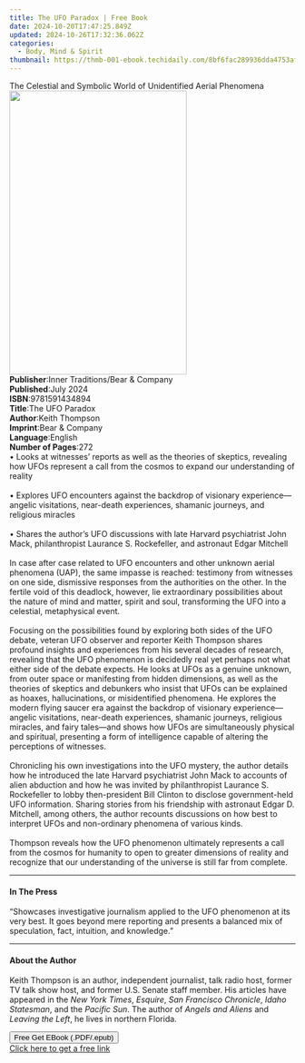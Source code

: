 ```yaml
---
title: The UFO Paradox | Free Book
date: 2024-10-20T17:47:25.849Z
updated: 2024-10-26T17:32:36.062Z
categories:
  - Body, Mind & Spirit
thumbnail: https://thmb-001-ebook.techidaily.com/8bf6fac289936dda4753af2cd161649343264a6e21aa0f6a375571e9e260f522.jpg
---
```

<main id="book-container">
  <div class="flex flex-col">
    <div class="book-brief flex-1 py-6 px-4 sm:p-6 md:py-10 md:px-8">
      <!-- brief-->
      <div class="book-brief-main">
        The Celestial and Symbolic World of Unidentified Aerial Phenomena
      </div>
    </div>
    <div
      class="book-meta-info flex-1 grid gap-4 col-start-1 col-end-3 row-start-1 sm:mb-6 sm:grid-cols-4 lg:gap-6 lg:col-start-2 lg:row-end-6 lg:row-span-6 lg:mb-0"
    >
      <div
        class="book-meta-info-left place-content-center mt-4 p-4 text-sm leading-6 col-start-2 col-span-2 dark:text-slate-400"
      >
        <img
          class="w-full h-500 object-cover rounded-lg sm:h-255 sm:col-span-2 lg:col-span-full"
          src="https://img-001-ebook.techidaily.com/932bcaf8e97ebeb81ed4229205ab33e449b5311f18ed78df1048e8326d48aa76.jpg"
          alt=""
          width="312"
          height="500"
        />
      </div>
      <div
        class="book-meta-info-right mt-2 col-start-1 row-start-2 col-span-3 self-center"
      >
        <!-- meta data  -->
        <div class="flex flex-col px-4 md:px-8">
          <div class="flex-1">
            <strong>Publisher</strong>:<span class="px-2"
              >Inner Traditions/Bear &amp; Company</span
            >
          </div>
          <div class="flex-1">
            <strong>Published</strong>:<span class="px-2">July 2024</span>
          </div>
          <div class="flex-1">
            <strong>ISBN</strong>:<span class="px-2">9781591434894</span>
          </div>
          <div class="flex-1">
            <strong>Title</strong>:<span class="px-2">The UFO Paradox</span>
          </div>
          <div class="flex-1">
            <strong>Author</strong>:<span class="px-2">Keith Thompson</span>
          </div>
          <div class="flex-1">
            <strong>Imprint</strong>:<span class="px-2"
              >Bear &amp; Company</span
            >
          </div>
          <div class="flex-1">
            <strong>Language</strong>:<span class="px-2">English</span>
          </div>
          <div class="flex-1">
            <strong>Number of Pages</strong>:<span class="px-2">272</span>
          </div>
        </div>
      </div>
    </div>
    <div class="book-description flex-1 py-6 px-4 sm:p-6 md:py-10 md:px-8">
      <div class="book-description-main">
        <div accordion-content="" id="description">
          • Looks at witnesses’ reports as well as the theories of skeptics,
          revealing how UFOs represent a call from the cosmos to expand our
          understanding of reality<br /><br />• Explores UFO encounters against
          the backdrop of visionary experience—angelic visitations, near-death
          experiences, shamanic journeys, and religious miracles<br /><br />•
          Shares the author’s UFO discussions with late Harvard psychiatrist
          John Mack, philanthropist Laurance S. Rockefeller, and astronaut Edgar
          Mitchell<br /><br />In case after case related to UFO encounters and
          other unknown aerial phenomena (UAP), the same impasse is reached:
          testimony from witnesses on one side, dismissive responses from the
          authorities on the other. In the fertile void of this deadlock,
          however, lie extraordinary possibilities about the nature of mind and
          matter, spirit and soul, transforming the UFO into a celestial,
          metaphysical event.<br /><br />Focusing on the possibilities found by
          exploring both sides of the UFO debate, veteran UFO observer and
          reporter Keith Thompson shares profound insights and experiences from
          his several decades of research, revealing that the UFO phenomenon is
          decidedly real yet perhaps not what either side of the debate expects.
          He looks at UFOs as a genuine unknown, from outer space or manifesting
          from hidden dimensions, as well as the theories of skeptics and
          debunkers who insist that UFOs can be explained as hoaxes,
          hallucinations, or misidentified phenomena. He explores the modern
          flying saucer era against the backdrop of visionary experience—angelic
          visitations, near-death experiences, shamanic journeys, religious
          miracles, and fairy tales—and shows how UFOs are simultaneously
          physical and spiritual, presenting a form of intelligence capable of
          altering the perceptions of witnesses.<br /><br />Chronicling his own
          investigations into the UFO mystery, the author details how he
          introduced the late Harvard psychiatrist John Mack to accounts of
          alien abduction and how he was invited by philanthropist Laurance S.
          Rockefeller to lobby then-president Bill Clinton to disclose
          government-held UFO information. Sharing stories from his friendship
          with astronaut Edgar D. Mitchell, among others, the author recounts
          discussions on how best to interpret UFOs and non-ordinary phenomena
          of various kinds.<br /><br />Thompson reveals how the UFO phenomenon
          ultimately represents a call from the cosmos for humanity to open to
          greater dimensions of reality and recognize that our understanding of
          the universe is still far from complete.
        </div>
        <div class="accordion-fader"></div>
      </div>
    </div>
    <div class="book-excerpts flex-1 py-6 px-4 sm:p-6 md:py-10 md:px-8">
      <!-- excerpts-->
      <div class="book-excerpts-main">
        <hr />
        <h4 class="placeholder placeholder-heading">
          <span>In The Press</span>
        </h4>
        <p>
          “Showcases investigative journalism applied to the UFO phenomenon at
          its very best. It goes beyond mere reporting and presents a balanced
          mix of speculation, fact, intuition, and knowledge.”
        </p>
      </div>
    </div>
    <div class="book-about-author flex-1 py-6 px-4 sm:p-6 md:py-10 md:px-8">
      <!-- about author-->
      <div class="book-main-author-main">
        <hr />
        <h4 class="placeholder placeholder-heading">
          <span>About the Author</span>
        </h4>
        <p>
          Keith Thompson is an author, independent journalist, talk radio host,
          former TV talk show host, and former U.S. Senate staff member. His
          articles have appeared in the <i>New York Times</i>, <i>Esquire</i>,
          <i>San Francisco Chronicle</i>, <i>Idaho Statesman</i>, and the
          <i>Pacific Sun</i>. The author of <i>Angels and Aliens</i> and
          <i>Leaving the Left</i>, he lives in northern Florida.
        </p>
      </div>
    </div>
    <div class="book-free-get flex-1 py-6 px-4 sm:p-6 md:py-10 md:px-8">
      <button
        id="btn-free-get"
        class="bg-blue-500 hover:bg-blue-700 text-white font-bold py-2 px-4 rounded"
      >
        Free Get EBook (.PDF/.epub)
      </button>
      <div id="countdown-display" class="px-2 text-lg mt-2"></div>
      <a
        id="free-link"
        class="hidden bg-blue-500 hover:bg-blue-700 text-white font-bold py-2 px-4 rounded"
        href="https://www.ebooks.com/en-us/book/211141750/the-ufo-paradox/keith-thompson/"
        target="_blank"
        >Click here to get a free link</a
      >
    </div>
    <script>
      let countdownTime = 0;
      let countdownInterval = null;
      document
        .getElementById('btn-free-get')
        .addEventListener('click', startCountdown);
      function startCountdown() {
        countdownTime = new Date().getTime() + 60000 * 3;
        countdownInterval = setInterval(updateCountdown, 1000);
        document.getElementById('btn-free-get').disabled = true;
        document
          .getElementById('btn-free-get')
          .classList.add('bg-gray-500', 'cursor-not-allowed');
      }
      function updateCountdown() {
        let currentTime = new Date().getTime();
        let timeLeft = countdownTime - currentTime;
        let secondsLeft = Math.floor(timeLeft / 1000);
        document.getElementById('countdown-display').innerHTML =
          `Remaining time: ${secondsLeft} seconds.`;
        if (secondsLeft <= 0) {
          clearInterval(countdownInterval);
          document.getElementById('btn-free-get').classList.add('hidden');
          document.getElementById('free-link').classList.remove('hidden');
          document.getElementById('countdown-display').innerHTML = '';
        }
      }
    </script>
  </div>
</main>

<ins class="adsbygoogle"
      style="display:block"
      data-ad-client="ca-pub-7571918770474297"
      data-ad-slot="8358498916"
      data-ad-format="auto"
      data-full-width-responsive="true"></ins>
    